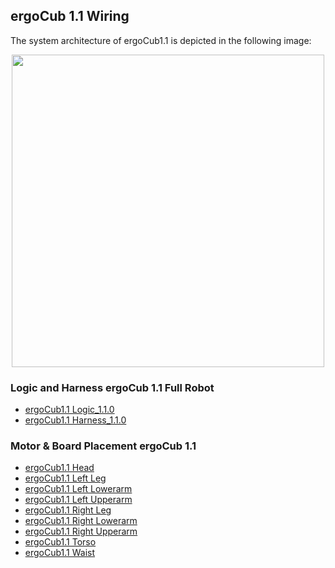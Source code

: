 ## ergoCub 1.1 Wiring 

The system architecture of ergoCub1.1 is depicted in the following image:


<center> <img src ="../img/ergoCub1.1_architecture.png" width=500>
         
</center>

### Logic and Harness ergoCub 1.1 Full Robot 

- [ergoCub1.1 Logic_1.1.0](https://github.com/icub-tech-iit/electronics-wiring-public/blob/master/ergocub1/ergocub1.1/pdf/ergoCub1.1_Logic_17256_1.1.0.pdf)
- [ergoCub1.1 Harness_1.1.0](https://github.com/icub-tech-iit/electronics-wiring-public/blob/master/ergocub1/ergocub1.1/pdf/ergoCub1.1_Harness_17257_1.1.0.pdf)

### Motor & Board Placement ergoCub 1.1 

- [ergoCub1.1 Head](https://github.com/icub-tech-iit/electronics-wiring-public/blob/master/ergocub1/ergocub1.1/pdf/ergoCub1_1_M%26B_placement_Head.pdf)
- [ergoCub1.1 Left Leg](https://github.com/icub-tech-iit/electronics-wiring-public/blob/master/ergocub1/ergocub1.1/pdf/ergoCub1_1_M%26B_placement_Left_Leg.pdf)
- [ergoCub1.1 Left Lowerarm](https://github.com/icub-tech-iit/electronics-wiring-public/blob/master/ergocub1/ergocub1.1/pdf/ergoCub1_1_M%26B_placement_Left_Lowerarm.pdf)
- [ergoCub1.1 Left Upperarm](https://github.com/icub-tech-iit/electronics-wiring-public/blob/master/ergocub1/ergocub1.1/pdf/ergoCub1_1_M%26B_placement_Left_Upperarm.pdf)
- [ergoCub1.1 Right Leg](https://github.com/icub-tech-iit/electronics-wiring-public/blob/master/ergocub1/ergocub1.1/pdf/ergoCub1_1_M%26B_placement_Right_Leg.pdf)
- [ergoCub1.1 Right Lowerarm](https://github.com/icub-tech-iit/electronics-wiring-public/blob/master/ergocub1/ergocub1.1/pdf/ergoCub1_1_M%26B_placement_Right_Lowerarm.pdf)
- [ergoCub1.1 Right Upperarm](https://github.com/icub-tech-iit/electronics-wiring-public/blob/master/ergocub1/ergocub1.1/pdf/ergoCub1_1_M%26B_placement_Right_Upperarm.pdf)
- [ergoCub1.1 Torso](https://github.com/icub-tech-iit/electronics-wiring-public/blob/master/ergocub1/ergocub1.1/pdf/ergoCub1_1_M%26B_placement_Torso.pdf)
- [ergoCub1.1 Waist](https://github.com/icub-tech-iit/electronics-wiring-public/blob/master/ergocub1/ergocub1.1/pdf/ergoCub1_1_M%26B_placement_Waist.pdf)
